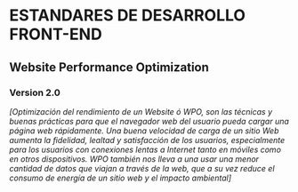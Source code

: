 # ESTANDARES DE DESARROLLO FRONT-END

## Website Performance Optimization

### Version 2.0

*[Optimización del rendimiento de un Website ó WPO, son las técnicas y buenas prácticas para que el navegador web del usuario pueda cargar una página web rápidamente.
Una buena velocidad de carga de un sitio Web aumenta la fidelidad, lealtad y satisfacción de los usuarios, especialmente para los usuarios con conexiones lentas a Internet tanto en móviles como en otros dispositivos. WPO también nos lleva a una usar una menor cantidad de datos que viajan a través de la web, que a su vez reduce el consumo de energía de un sitio web y el impacto ambiental]*

